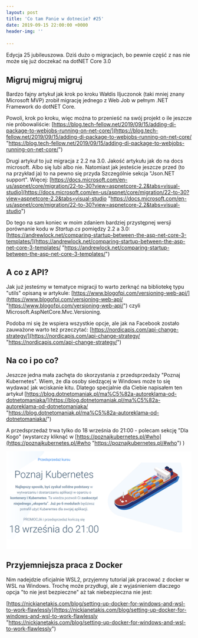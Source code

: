 ```yaml
---
layout: post
title: 'Co tam Panie w dotnecie? #25'
date: 2019-09-15 22:00:00 +0000
header-img: ''

---
```

Edycja 25 jubileuszowa. Dziś dużo o migracjach, bo pewnie część z nas nie może się już doczekać na dotNET Core 3.0

## Migruj migruj migruj

Bardzo fajny artykuł jak krok po kroku Wałdis Iljuczonok (taki mniej znany Microsoft MVP) zrobił migrację jednego z Web Job w pełnym .NET Framework do dotNET Core.

Powoli, krok po kroku, więc można to przenieść na swój projekt o ile jeszcze nie próbowaliście: [https://blog.tech-fellow.net/2019/09/15/adding-di-package-to-webjobs-running-on-net-core/](https://blog.tech-fellow.net/2019/09/15/adding-di-package-to-webjobs-running-on-net-core/ "https://blog.tech-fellow.net/2019/09/15/adding-di-package-to-webjobs-running-on-net-core/")

Drugi artykuł to już migracja z 2.2 na 3.0. Jakość artykułu jak do na docs microsoft. Albo się lubi albo nie. Natomiast jak jesteście jeszcze przed (to na przykład ja) to na pewno się przyda Szczególnie sekcja "Json.NET support". Więcej: [https://docs.microsoft.com/en-us/aspnet/core/migration/22-to-30?view=aspnetcore-2.2&tabs=visual-studio](https://docs.microsoft.com/en-us/aspnet/core/migration/22-to-30?view=aspnetcore-2.2&tabs=visual-studio "https://docs.microsoft.com/en-us/aspnet/core/migration/22-to-30?view=aspnetcore-2.2&tabs=visual-studio")

Do tego na sam koniec w moim zdaniem bardziej przystępnej wersji porównanie kodu w _Startup.cs_ pomiędzy 2.2 a 3.0: [https://andrewlock.net/comparing-startup-between-the-asp-net-core-3-templates/](https://andrewlock.net/comparing-startup-between-the-asp-net-core-3-templates/ "https://andrewlock.net/comparing-startup-between-the-asp-net-core-3-templates/")

## A co z API?

Jak już jesteśmy w tematyce migracji to warto zerknąć na bibliotekę typu "utils" opisaną w artykule: [https://www.blogofpi.com/versioning-web-api/](https://www.blogofpi.com/versioning-web-api/ "https://www.blogofpi.com/versioning-web-api/") czyli Microsoft.AspNetCore.Mvc.Versioning.

Podoba mi się że wspiera wszystkie opcje, ale jak na Facebook zostało zauważone warto też przeczytać: [https://nordicapis.com/api-change-strategy/](https://nordicapis.com/api-change-strategy/ "https://nordicapis.com/api-change-strategy/")

## Na co i po co?

Jeszcze jedna mała zachęta do skorzystania z przedsprzedaży "Poznaj Kubernetes". Wiem, że dla osoby siedzącej w Windows może to się wydawać jak wciskanie kitu. Dlatego specjalnie dla Ciebie napisałem ten artykuł [https://blog.dotnetomaniak.pl/ma%C5%82a-autoreklama-od-dotnetomaniaka/](https://blog.dotnetomaniak.pl/ma%C5%82a-autoreklama-od-dotnetomaniaka/ "https://blog.dotnetomaniak.pl/ma%C5%82a-autoreklama-od-dotnetomaniaka/")

A przedsprzedaż trwa tylko do 18 września do 21:00 - polecam sekcję "Dla Kogo" (wystarczy kliknąć w [https://poznajkubernetes.pl/#who](https://poznajkubernetes.pl/#who "https://poznajkubernetes.pl/#who") )

<a href="https://poznajkubernetes.pl#0">
<img src="/images/content/og-image2.png"/>
</a>

## Przyjemniejsza praca z Docker

Nim nadejdzie oficjalnie WSL2, przyjemny tutorial jak pracować z docker w WSL na Windows. Trochę może przydługi, ale z wyjaśnieniem dlaczego opcja "to nie jest bezpieczne" aż tak niebezpieczna nie jest:

[https://nickjanetakis.com/blog/setting-up-docker-for-windows-and-wsl-to-work-flawlessly](https://nickjanetakis.com/blog/setting-up-docker-for-windows-and-wsl-to-work-flawlessly "https://nickjanetakis.com/blog/setting-up-docker-for-windows-and-wsl-to-work-flawlessly")